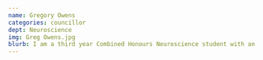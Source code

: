 ```yaml
---
name: Gregory Owens
categories: councillor
dept: Neuroscience
img: Greg Owens.jpg
blurb: I am a third year Combined Honours Neuroscience student with an interest in psychiatric research. I am the VP Finance of the Student Alliance for Mental Health and am very excited to be a part of this year's representatives on CSSS.
---
```

